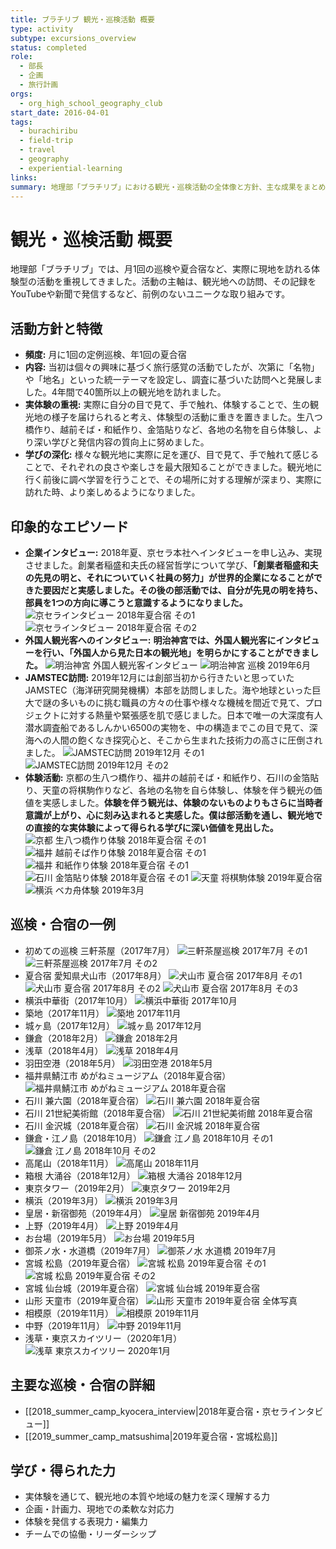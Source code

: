 ```yaml
---
title: ブラチリブ 観光・巡検活動 概要
type: activity
subtype: excursions_overview
status: completed
role:
  - 部長
  - 企画
  - 旅行計画
orgs:
  - org_high_school_geography_club
start_date: 2016-04-01
tags:
  - burachiribu
  - field-trip
  - travel
  - geography
  - experiential-learning
links: 
summary: 地理部「ブラチリブ」における観光・巡検活動の全体像と方針、主な成果をまとめたノート。
---
```

# 観光・巡検活動 概要

地理部「ブラチリブ」では、月1回の巡検や夏合宿など、実際に現地を訪れる体験型の活動を重視してきました。活動の主軸は、観光地への訪問、その記録をYouTubeや新聞で発信するなど、前例のないユニークな取り組みです。

## 活動方針と特徴

- **頻度:** 月に1回の定例巡検、年1回の夏合宿
- **内容:** 当初は個々の興味に基づく旅行感覚の活動でしたが、次第に「名物」や「地名」といった統一テーマを設定し、調査に基づいた訪問へと発展しました。4年間で40箇所以上の観光地を訪れました。
- **実体験の重視:** 実際に自分の目で見て、手で触れ、体験することで、生の観光地の様子を届けられると考え、体験型の活動に重きを置きました。生八つ橋作り、越前そば・和紙作り、金箔貼りなど、各地の名物を自ら体験し、より深い学びと発信内容の質向上に努めました。
- **学びの深化:** 様々な観光地に実際に足を運び、目で見て、手で触れて感じることで、それぞれの良さや楽しさを最大限知ることができました。観光地に行く前後に調べ学習を行うことで、その場所に対する理解が深まり、実際に訪れた時、より楽しめるようになりました。

## 印象的なエピソード

- **企業インタビュー:** 2018年夏、京セラ本社へインタビューを申し込み、実現させました。創業者稲盛和夫氏の経営哲学について学び、**「創業者稲盛和夫の先見の明と、それについていく社員の努力」が世界的企業になることができた要因だと実感しました。その後の部活動では、自分が先見の明を持ち、部員を1つの方向に導こうと意識するようになりました。**
  ![京セラインタビュー 2018年夏合宿 その1](linked_assets/20_Activities/burachiribu_club_activity/assets/kyocera_interview_2018summer_1.jpg)
  ![京セラインタビュー 2018年夏合宿 その2](linked_assets/20_Activities/burachiribu_club_activity/assets/kyocera_interview_2018summer_2.jpg)
- **外国人観光客へのインタビュー:** **明治神宮では、外国人観光客にインタビューを行い、「外国人から見た日本の観光地」を明らかにすることができました。**
  ![明治神宮 外国人観光客インタビュー](linked_assets/20_Activities/burachiribu_club_activity/assets/meijijingu_interview_foreigners.jpg)
  ![明治神宮 巡検 2019年6月](linked_assets/20_Activities/burachiribu_club_activity/assets/meijijingu_201906.jpg)
- **JAMSTEC訪問:** 2019年12月には創部当初から行きたいと思っていたJAMSTEC（海洋研究開発機構）本部を訪問しました。海や地球といった巨大で謎の多いものに挑む職員の方々の仕事や様々な機械を間近で見て、プロジェクトに対する熱量や緊張感を肌で感じました。日本で唯一の大深度有人潜水調査船であるしんかい6500の実物を、中の構造までこの目で見て、深海への人間の飽くなき探究心と、そこから生まれた技術力の高さに圧倒されました。
  ![JAMSTEC訪問 2019年12月 その1](linked_assets/20_Activities/burachiribu_club_activity/assets/jamstec_201912_1.jpg)
  ![JAMSTEC訪問 2019年12月 その2](linked_assets/20_Activities/burachiribu_club_activity/assets/jamstec_201912_2.jpg)
- **体験活動:** 京都の生八つ橋作り、福井の越前そば・和紙作り、石川の金箔貼り、天童の将棋駒作りなど、各地の名物を自ら体験し、体験を伴う観光の価値を実感しました。**体験を伴う観光は、体験のないものよりもさらに当時者意識が上がり、心に刻み込まれると実感した。僕は部活動を通し、観光地での直接的な実体験によって得られる学びに深い価値を見出した。**
  ![京都 生八つ橋作り体験 2018年夏合宿 その1](linked_assets/20_Activities/burachiribu_club_activity/assets/kyoto_namayoutsuhashi_2018summer_1.jpg)
  ![福井 越前そば作り体験 2018年夏合宿 その1](linked_assets/20_Activities/burachiribu_club_activity/assets/fukui_soba_2018summer_1.jpg)
  ![福井 和紙作り体験 2018年夏合宿 その1](linked_assets/20_Activities/burachiribu_club_activity/assets/fukui_washi_2018summer_1.jpg)
  ![石川 金箔貼り体験 2018年夏合宿 その1](linked_assets/20_Activities/burachiribu_club_activity/assets/ishikawa_kinpaku_2018summer_1.jpg)
  ![天童 将棋駒体験 2019年夏合宿](linked_assets/20_Activities/burachiribu_club_activity/assets/tendo_shogikoma_2019summer.jpg)
  ![横浜 ベカ舟体験 2019年3月](linked_assets/20_Activities/burachiribu_club_activity/assets/yokohama_bekabune_201903.jpg)

## 巡検・合宿の一例

- 初めての巡検 三軒茶屋（2017年7月）
  ![三軒茶屋巡検 2017年7月 その1](linked_assets/20_Activities/burachiribu_club_activity/assets/sangenjaya_201707_1.jpg)
  ![三軒茶屋巡検 2017年7月 その2](linked_assets/20_Activities/burachiribu_club_activity/assets/sangenjaya_201707_2.jpg)
- 夏合宿 愛知県犬山市（2017年8月）
  ![犬山市 夏合宿 2017年8月 その1](linked_assets/20_Activities/burachiribu_club_activity/assets/inuyama_201708_1.jpg)
  ![犬山市 夏合宿 2017年8月 その2](linked_assets/20_Activities/burachiribu_club_activity/assets/inuyama_201708_2.jpg)
  ![犬山市 夏合宿 2017年8月 その3](linked_assets/20_Activities/burachiribu_club_activity/assets/inuyama_201708_3.jpg)
- 横浜中華街（2017年10月）
  ![横浜中華街 2017年10月](linked_assets/20_Activities/burachiribu_club_activity/assets/yokohama_chinatown_201710.jpg)
- 築地（2017年11月）
  ![築地 2017年11月](linked_assets/20_Activities/burachiribu_club_activity/assets/tsukiji_201711.jpg)
- 城ヶ島（2017年12月）
  ![城ヶ島 2017年12月](linked_assets/20_Activities/burachiribu_club_activity/assets/jogashima_201712.jpg)
- 鎌倉（2018年2月）
  ![鎌倉 2018年2月](linked_assets/20_Activities/burachiribu_club_activity/assets/kamakura_201802.jpg)
- 浅草（2018年4月）
  ![浅草 2018年4月](linked_assets/20_Activities/burachiribu_club_activity/assets/asakusa_201804.jpg)
- 羽田空港（2018年5月）
  ![羽田空港 2018年5月](linked_assets/20_Activities/burachiribu_club_activity/assets/haneda_201805.jpg)
- 福井県鯖江市 めがねミュージアム（2018年夏合宿）
  ![福井県鯖江市 めがねミュージアム 2018年夏合宿](linked_assets/20_Activities/burachiribu_club_activity/assets/fukui_megane_museum_2018summer.jpg)
- 石川 兼六園（2018年夏合宿）
  ![石川 兼六園 2018年夏合宿](linked_assets/20_Activities/burachiribu_club_activity/assets/ishikawa_kenrokuen_2018summer.jpg)
- 石川 21世紀美術館（2018年夏合宿）
  ![石川 21世紀美術館 2018年夏合宿](linked_assets/20_Activities/burachiribu_club_activity/assets/ishikawa_21museum_2018summer.jpg)
- 石川 金沢城（2018年夏合宿）
  ![石川 金沢城 2018年夏合宿](linked_assets/20_Activities/burachiribu_club_activity/assets/ishikawa_kanazawajo_2018summer.jpg)
- 鎌倉・江ノ島（2018年10月）
  ![鎌倉 江ノ島 2018年10月 その1](linked_assets/20_Activities/burachiribu_club_activity/assets/kamakura_enoshima_201810_1.jpg)
  ![鎌倉 江ノ島 2018年10月 その2](linked_assets/20_Activities/burachiribu_club_activity/assets/kamakura_enoshima_201810_2.jpg)
- 高尾山（2018年11月）
  ![高尾山 2018年11月](linked_assets/20_Activities/burachiribu_club_activity/assets/takaosan_201811.jpg)
- 箱根 大涌谷（2018年12月）
  ![箱根 大涌谷 2018年12月](linked_assets/20_Activities/burachiribu_club_activity/assets/hakone_owakudani_201812.jpg)
- 東京タワー（2019年2月）
  ![東京タワー 2019年2月](linked_assets/20_Activities/burachiribu_club_activity/assets/tokyotower_201902.jpg)
- 横浜（2019年3月）
  ![横浜 2019年3月](linked_assets/20_Activities/burachiribu_club_activity/assets/yokohama_201903.jpg)
- 皇居・新宿御苑（2019年4月）
  ![皇居 新宿御苑 2019年4月](linked_assets/20_Activities/burachiribu_club_activity/assets/kokyo_shinjukugyoen_201904.jpg)
- 上野（2019年4月）
  ![上野 2019年4月](linked_assets/20_Activities/burachiribu_club_activity/assets/ueno_201904.jpg)
- お台場（2019年5月）
  ![お台場 2019年5月](linked_assets/20_Activities/burachiribu_club_activity/assets/odaiba_201905.jpg)
- 御茶ノ水・水道橋（2019年7月）
  ![御茶ノ水 水道橋 2019年7月](linked_assets/20_Activities/burachiribu_club_activity/assets/ochanomizu_suidobashi_201907.jpg)
- 宮城 松島（2019年夏合宿）
  ![宮城 松島 2019年夏合宿 その1](linked_assets/20_Activities/burachiribu_club_activity/assets/miyagi_matsushima_2019summer_1.jpg)
  ![宮城 松島 2019年夏合宿 その2](linked_assets/20_Activities/burachiribu_club_activity/assets/miyagi_matsushima_2019summer_2.jpg)
- 宮城 仙台城（2019年夏合宿）
  ![宮城 仙台城 2019年夏合宿](linked_assets/20_Activities/burachiribu_club_activity/assets/miyagi_sendaijo_2019summer.jpg)
- 山形 天童市（2019年夏合宿）
  ![山形 天童市 2019年夏合宿 全体写真](linked_assets/20_Activities/burachiribu_club_activity/assets/group_photo.jpg)
- 相模原（2019年11月）
  ![相模原 2019年11月](linked_assets/20_Activities/burachiribu_club_activity/assets/sagamihara_201911.jpg)
- 中野（2019年11月）
  ![中野 2019年11月](linked_assets/20_Activities/burachiribu_club_activity/assets/nakano_201911.jpg)
- 浅草・東京スカイツリー（2020年1月）
  ![浅草 東京スカイツリー 2020年1月](linked_assets/20_Activities/burachiribu_club_activity/assets/asakusa_skytree_202001.jpg)

## 主要な巡検・合宿の詳細

- [[2018_summer_camp_kyocera_interview|2018年夏合宿・京セラインタビュー]]
- [[2019_summer_camp_matsushima|2019年夏合宿・宮城松島]]

## 学び・得られた力

- 実体験を通じて、観光地の本質や地域の魅力を深く理解する力
- 企画・計画力、現地での柔軟な対応力
- 体験を発信する表現力・編集力
- チームでの協働・リーダーシップ
